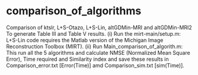 # comparison_of_algorithms
Comparison of ktslr, L+S-Otazo, L+S-Lin, altGDMin-MRI and altGDMin-MRI2 
To generate Table III and Table V results.
      (i) Run the mirt-main/setup.m: L+S-Lin code requires the Matlab version of the Michigan Image Reconstruction Toolbox (MIRT).
      (ii) Run Main_comparison_of_algorith.m: This run all the 5 algorithms and calculate NMSE (Normalized Mean Square Error), Time required and Similarity index and save these results in Comparison_error.txt [Error(Time)] amd Comparison_sim.txt [sim(Time)].
